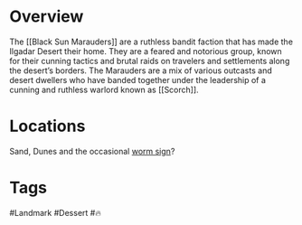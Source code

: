 # Overview

The [[Black Sun Marauders]] are a ruthless bandit faction that has made the Ilgadar Desert their home. They are a feared and notorious group, known for their cunning tactics and brutal raids on travelers and settlements along the desert’s borders. The Marauders are a mix of various outcasts and desert dwellers who have banded together under the leadership of a cunning and ruthless warlord known as [[Scorch]].

# Locations

Sand, Dunes and the occasional [worm sign](https://youtu.be/BdtiYwSP9ko?si=wLIIWnis-zxVuFaC&t=285)?

# Tags

#Landmark #Dessert #🔥
